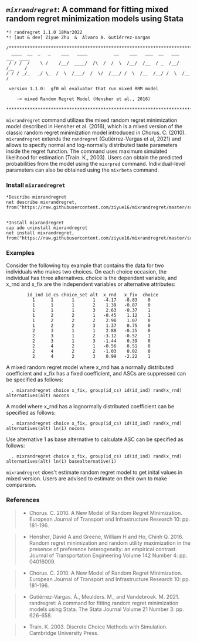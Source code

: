 ## *```mixrandregret```*: A command for fitting mixed random regret minimization models using Stata 

```
*! randregret 1.1.0 18Mar2022
*! [aut & dev] Ziyue Zhu  &  Álvaro A. Gutiérrez-Vargas

/*********************************************************************************
  ____  __  _   _    ___   ____          __    ___   ___  __   ___   ___  ____  
 / / /  /    \ /    /__/  ____/  /\  /  /  \  /__/  /__  / _  /__/  /__    /  
/ / / _/_   _/ \_  /  \  /___/  /  \/  /___/ /  \  /__  /__/ /  \  /__    /   
 
 version 1.1.0:  gf0 ml evaluator that run mixed RRM model
		
	-> mixed Random Regret Model (Hensher et al., 2016)
	
*********************************************************************************/
```

```mixrandregret``` command utilizes the mixed random regret minimization model described in Hensher et al. (2016), which is a mixed version of the classic random regret minimization model introduced in Chorus. C. (2010). ```mixrandregret``` extends the ```randregret```  (Gutiérrez-Vargas et al, 2021) and allows to specify normal and log-normally distributed taste parameters inside the regret function. The command uses maximum simulated likelihood for estimation (Train. K., 2003). Users can obtain the predicted probabilities from the model using the ```mixrpred``` command. Individual-level parameters can also be obtained using the ```mixrbeta``` command.


### Install ```mixrandregret``` 

``` 
*Describe mixrandregret
net describe mixrandregret, from("https://raw.githubusercontent.com/ziyue16/mixrandregret/master/src/")


*Install mixrandregret
cap ado uninstall mixrandregret
net install mixrandregret, from("https://raw.githubusercontent.com/ziyue16/mixrandregret/master/src/")
```


### Examples 

Consider the following toy example that contains the data for two individuals who makes two choices. On each choice occasion, the individual has three alternatives. choice is the dependent variable, and x_rnd and x_fix are the independent variables or alternative attributes:

```
        id_ind id_cs choice_set alt  x_rnd   x_fix  choice
          1      1       1       1   -4.17   -0.83    0
          1      1       1       2    1.39   -0.87    0
          1      1       1       3    2.63   -0.37    1
          1      2       2       1   -0.45    1.12    1
          1      2       2       2    2.98    1.07    0
          1      2       2       3    1.37    0.75    0
          2      3       1       1    2.88   -0.25    0
          2      3       1       2   -3.12   -0.52    1
          2      3       1       3   -1.44    0.39    0
          2      4       2       1   -0.56    0.51    0
          2      4       2       2   -1.03    0.02    0
          2      4       2       3    0.99   -2.22    1
 ```     

A mixed random regret model where x_rnd has a normally distributed coefficient and x_fix has a fixed coefficient, and ASCs are suppressed can be specified as follows:
```
  . mixrandregret choice x_fix, group(id_cs) id(id_ind) rand(x_rnd) alternatives(alt) nocons
```
A model where x_rnd has a lognormally distributed coefficient can be specified as follows:
```
  . mixrandregret choice x_fix, group(id_cs) id(id_ind) rand(x_rnd) alternatives(alt) ln(1) nocons
```
Use alternative 1 as base alternative to calculate ASC can be specified as follows:
```
  . mixrandregret choice x_fix, group(id_cs) id(id_ind) rand(x_rnd) alternatives(alt) ln(1) basealternative(1)
```

```mixrandregret``` does't estimate random regret model to get inital values in mixed version. Users are advised to estimate on their own to make comparsion.


### References 

> * Chorus. C. 2010.  A New Model of Random Regret Minimization.  European Journal of Transport and Infrastructure Research 10: pp. 181-196.

> * Hensher, David A and Greene, William H and Ho, Chinh Q. 2016.  Random regret minimization and random utility maximization in the presence of preference heterogeneity: an empirical contrast.  Journal of Transportation Engineering Volume 142 Number 4: pp. 04016009.

> * Chorus. C. 2010.  A New Model of Random Regret Minimization.  European Journal of Transport and Infrastructure Research 10: pp. 181-196.

> * Gutiérrez-Vargas. Á., Meulders. M., and Vandebroek. M. 2021.  randregret: A command for fitting random regret minimization models using Stata.
        The Stata Journal Volume 21 Number 3: pp. 626-658.

> * Train. K. 2003.  Discrete Choice Methods with Simulation.  Cambridge University Press.

